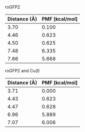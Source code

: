roGFP2

| Distance (Å) | PMF [kcal/mol] |
|-----------|-----------|
| 3.70 | 0.100 |
| 4.46 | 0.623 |
| 4.50 | 0.625 |
| 7.48 | 6.335 |
| 7.66 | 5.668 |

roGFP2 and Cu(I)

| Distance (Å) | PMF [kcal/mol] |
|-----------|-----------|
| 3.71 | 0.000 |
| 4.43 | 0.623 |
| 4.47 | 0.628 |
| 6.96 | 5.889 |
| 7.07 | 6.006 |
